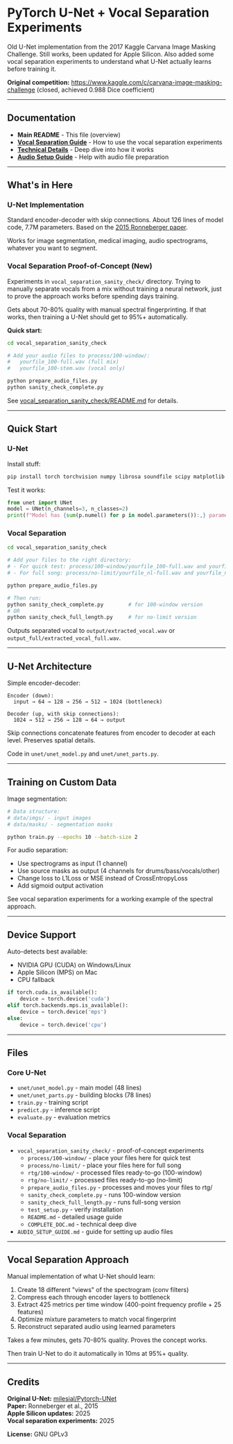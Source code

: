 # PyTorch U-Net + Vocal Separation Experiments

Old U-Net implementation from the 2017 Kaggle Carvana Image Masking Challenge. Still works, been updated for Apple Silicon. Also added some vocal separation experiments to understand what U-Net actually learns before training it.

**Original competition:** https://www.kaggle.com/c/carvana-image-masking-challenge (closed, achieved 0.988 Dice coefficient)

---

## Documentation

- **Main README** - This file (overview)
- **[Vocal Separation Guide](vocal_separation_sanity_check/README.md)** - How to use the vocal separation experiments
- **[Technical Details](vocal_separation_sanity_check/COMPLETE_DOC.md)** - Deep dive into how it works
- **[Audio Setup Guide](AUDIO_SETUP_GUIDE.md)** - Help with audio file preparation

---

## What's in Here

### U-Net Implementation
Standard encoder-decoder with skip connections. About 126 lines of model code, 7.7M parameters. Based on the [2015 Ronneberger paper](https://arxiv.org/abs/1505.04597).

Works for image segmentation, medical imaging, audio spectrograms, whatever you want to segment.

### Vocal Separation Proof-of-Concept (New)
Experiments in `vocal_separation_sanity_check/` directory. Trying to manually separate vocals from a mix without training a neural network, just to prove the approach works before spending days training.

Gets about 70-80% quality with manual spectral fingerprinting. If that works, then training a U-Net should get to 95%+ automatically.

**Quick start:**
```bash
cd vocal_separation_sanity_check

# Add your audio files to process/100-window/:
#   yourfile_100-full.wav (full mix)
#   yourfile_100-stem.wav (vocal only)

python prepare_audio_files.py
python sanity_check_complete.py
```

See [vocal_separation_sanity_check/README.md](vocal_separation_sanity_check/README.md) for details.

---

## Quick Start

### U-Net

Install stuff:
```bash
pip install torch torchvision numpy librosa soundfile scipy matplotlib
```

Test it works:
```python
from unet import UNet
model = UNet(n_channels=3, n_classes=2)
print(f"Model has {sum(p.numel() for p in model.parameters()):,} parameters")
```

### Vocal Separation

```bash
cd vocal_separation_sanity_check

# Add your files to the right directory:
# - For quick test: process/100-window/yourfile_100-full.wav and yourfile_100-stem.wav
# - For full song: process/no-limit/yourfile_nl-full.wav and yourfile_nl-stem.wav

python prepare_audio_files.py

# Then run:
python sanity_check_complete.py        # for 100-window version
# OR
python sanity_check_full_length.py     # for no-limit version
```

Outputs separated vocal to `output/extracted_vocal.wav` or `output_full/extracted_vocal_full.wav`.

---

## U-Net Architecture

Simple encoder-decoder:

```
Encoder (down):
  input → 64 → 128 → 256 → 512 → 1024 (bottleneck)

Decoder (up, with skip connections):
  1024 → 512 → 256 → 128 → 64 → output
```

Skip connections concatenate features from encoder to decoder at each level. Preserves spatial details.

Code in `unet/unet_model.py` and `unet/unet_parts.py`.

---

## Training on Custom Data

Image segmentation:

```bash
# Data structure:
# data/imgs/ - input images
# data/masks/ - segmentation masks

python train.py --epochs 10 --batch-size 2
```

For audio separation:
- Use spectrograms as input (1 channel)
- Use source masks as output (4 channels for drums/bass/vocals/other)
- Change loss to L1Loss or MSE instead of CrossEntropyLoss
- Add sigmoid output activation

See vocal separation experiments for a working example of the spectral approach.

---

## Device Support

Auto-detects best available:
- NVIDIA GPU (CUDA) on Windows/Linux
- Apple Silicon (MPS) on Mac
- CPU fallback

```python
if torch.cuda.is_available():
    device = torch.device('cuda')
elif torch.backends.mps.is_available():
    device = torch.device('mps')
else:
    device = torch.device('cpu')
```

---

## Files

### Core U-Net
- `unet/unet_model.py` - main model (48 lines)
- `unet/unet_parts.py` - building blocks (78 lines)
- `train.py` - training script
- `predict.py` - inference script
- `evaluate.py` - evaluation metrics

### Vocal Separation
- `vocal_separation_sanity_check/` - proof-of-concept experiments
  - `process/100-window/` - place your files here for quick test
  - `process/no-limit/` - place your files here for full song
  - `rtg/100-window/` - processed files ready-to-go (100-window)
  - `rtg/no-limit/` - processed files ready-to-go (no-limit)
  - `prepare_audio_files.py` - processes and moves your files to rtg/
  - `sanity_check_complete.py` - runs 100-window version
  - `sanity_check_full_length.py` - runs full-song version
  - `test_setup.py` - verify installation
  - `README.md` - detailed usage guide
  - `COMPLETE_DOC.md` - technical deep dive
- `AUDIO_SETUP_GUIDE.md` - guide for setting up audio files

---

## Vocal Separation Approach

Manual implementation of what U-Net should learn:

1. Create 18 different "views" of the spectrogram (conv filters)
2. Compress each through encoder layers to bottleneck
3. Extract 425 metrics per time window (400-point frequency profile + 25 features)
4. Optimize mixture parameters to match vocal fingerprint
5. Reconstruct separated audio using learned parameters

Takes a few minutes, gets 70-80% quality. Proves the concept works.

Then train U-Net to do it automatically in 10ms at 95%+ quality.

---

## Credits

**Original U-Net:** [milesial/Pytorch-UNet](https://github.com/milesial/Pytorch-UNet)  
**Paper:** Ronneberger et al., 2015  
**Apple Silicon updates:** 2025  
**Vocal separation experiments:** 2025  

**License:** GNU GPLv3
